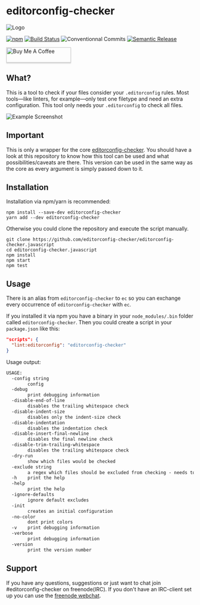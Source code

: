 # editorconfig-checker

![Logo](docs/logo.png)

[![npm](https://img.shields.io/npm/v/editorconfig-checker.svg)](https://www.npmjs.com/package/editorconfig-checker)
[![Build Status](https://github.com/editorconfig-checker/editorconfig-checker.javascript/actions/workflows/ci.yml/badge.svg?branch=master)](https://github.com/editorconfig-checker/editorconfig-checker.javascript/actions/workflows/ci.yml)
![[Conventionnal Commits](https://conventionalcommits.org)](https://img.shields.io/badge/Conventional%20Commits-1.0.0-yellow.svg)
[![Semantic Release](https://img.shields.io/badge/%20%20%F0%9F%93%A6%F0%9F%9A%80-semantic--release-e10079.svg)](https://github.com/semantic-release/semantic-release)

<a href="https://www.buymeacoffee.com/mstruebing" target="_blank"><img src="https://www.buymeacoffee.com/assets/img/custom_images/orange_img.png" alt="Buy Me A Coffee" style="height: 41px !important;width: 174px !important;box-shadow: 0px 3px 2px 0px rgba(190, 190, 190, 0.5) !important;-webkit-box-shadow: 0px 3px 2px 0px rgba(190, 190, 190, 0.5) !important;" ></a>

## What?

This is a tool to check if your files consider your `.editorconfig` rules.
Most tools—like linters, for example—only test one filetype and need an extra configuration.
This tool only needs your `.editorconfig` to check all files.

![Example Screenshot](docs/screenshot.png)

## Important

This is only a wrapper for the core [editorconfig-checker](https://github.com/editorconfig-checker/editorconfig-checker).
You should have a look at this repository to know how this tool can be used and what possibilities/caveats are there.
This version can be used in the same way as the core as every argument is simply passed down to it.

## Installation

Installation via npm/yarn is recommended:

```shell
npm install --save-dev editorconfig-checker
yarn add --dev editorconfig-checker
```

Otherwise you could clone the repository and execute the script manually.

```shell
git clone https://github.com/editorconfig-checker/editorconfig-checker.javascript
cd editorconfig-checker.javascript
npm install
npm start
npm test
```

## Usage

There is an alias from `editorconfig-checker` to `ec` so you can exchange every occurrence of `editorconfig-checker` with `ec`.

If you installed it via npm you have a binary in your `node_modules/.bin` folder called `editorconfig-checker`.
Then you could create a script in your `package.json` like this:

```json
"scripts": {
  "lint:editorconfig": "editorconfig-checker"
}
```

Usage output:

```txt
USAGE:
  -config string
        config
  -debug
        print debugging information
  -disable-end-of-line
        disables the trailing whitespace check
  -disable-indent-size
        disables only the indent-size check
  -disable-indentation
        disables the indentation check
  -disable-insert-final-newline
        disables the final newline check
  -disable-trim-trailing-whitespace
        disables the trailing whitespace check
  -dry-run
        show which files would be checked
  -exclude string
        a regex which files should be excluded from checking - needs to be a valid regular expression
  -h    print the help
  -help
        print the help
  -ignore-defaults
        ignore default excludes
  -init
        creates an initial configuration
  -no-color
        dont print colors
  -v    print debugging information
  -verbose
        print debugging information
  -version
        print the version number
```

## Support

If you have any questions, suggestions or just want to chat join #editorconfig-checker on freenode(IRC).
If you don't have an IRC-client set up you can use the [freenode webchat](https://webchat.freenode.net/?channels=editorconfig-checker).

